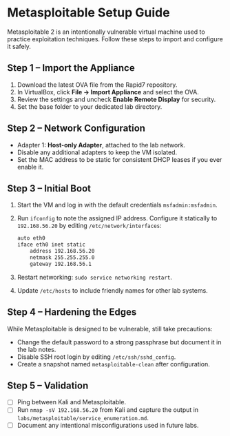 # Metasploitable Setup Guide

Metasploitable 2 is an intentionally vulnerable virtual machine used to practice exploitation techniques. Follow these steps to import and configure it safely.

## Step 1 – Import the Appliance

1. Download the latest OVA file from the Rapid7 repository.
2. In VirtualBox, click **File → Import Appliance** and select the OVA.
3. Review the settings and uncheck **Enable Remote Display** for security.
4. Set the base folder to your dedicated lab directory.

## Step 2 – Network Configuration

- Adapter 1: **Host-only Adapter**, attached to the lab network.
- Disable any additional adapters to keep the VM isolated.
- Set the MAC address to be static for consistent DHCP leases if you ever enable it.

## Step 3 – Initial Boot

1. Start the VM and log in with the default credentials `msfadmin:msfadmin`.
2. Run `ifconfig` to note the assigned IP address. Configure it statically to `192.168.56.20` by editing `/etc/network/interfaces`:

   ```bash
   auto eth0
   iface eth0 inet static
       address 192.168.56.20
       netmask 255.255.255.0
       gateway 192.168.56.1
   ```

3. Restart networking: `sudo service networking restart`.
4. Update `/etc/hosts` to include friendly names for other lab systems.

## Step 4 – Hardening the Edges

While Metasploitable is designed to be vulnerable, still take precautions:

- Change the default password to a strong passphrase but document it in the lab notes.
- Disable SSH root login by editing `/etc/ssh/sshd_config`.
- Create a snapshot named `metasploitable-clean` after configuration.

## Step 5 – Validation

- [ ] Ping between Kali and Metasploitable.
- [ ] Run `nmap -sV 192.168.56.20` from Kali and capture the output in `labs/metasploitable/service_enumeration.md`.
- [ ] Document any intentional misconfigurations used in future labs.
